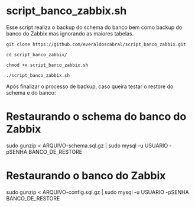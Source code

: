 # script_banco_zabbix.sh

Esse script realiza o backup do schema do banco bem como backup do banco do Zabbix mas ignorando as maiores tabelas.
```
git clone https://github.com/everaldoscabral/script_banco_zabbix.git

cd script_banco_zabbix/

chmod +x script_banco_zabbix.sh

./script_banco_zabbix.sh
```
Após finalizar o processo de backup, caso queira testar o restore do schema e do banco:

# Restaurando o schema do banco do Zabbix #
sudo gunzip < ARQUIVO-schema.sql.gz | sudo mysql -u USUARIO -pSENHA BANCO_DE_RESTORE

# Restaurando o banco do Zabbix #
sudo gunzip < ARQUIVO-config.sql.gz | sudo mysql -u USUARIO -pSENHA BANCO_DE_RESTORE
